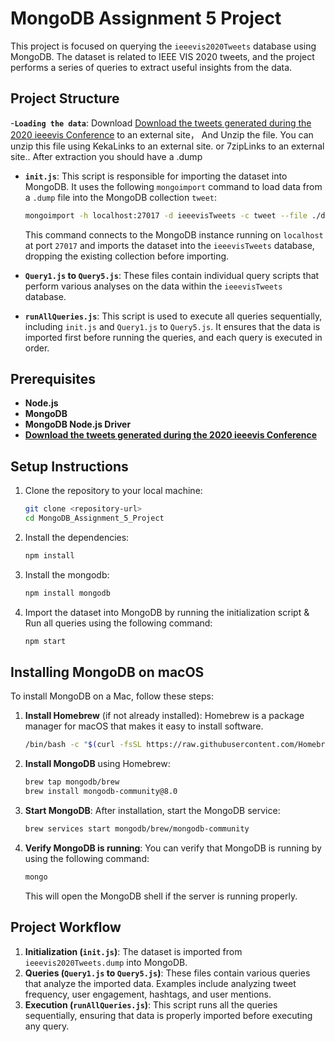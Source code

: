 # MongoDB Assignment 5 Project

This project is focused on querying the `ieeevis2020Tweets` database using MongoDB. The dataset is related to IEEE VIS 2020 tweets, and the project performs a series of queries to extract useful insights from the data.

## Project Structure
-**`Loading the data`**: Download [Download the tweets generated during the 2020 ieeevis Conference](https://johnguerra.co/viz/influentials/ieeevis2020/ieeevis2020Tweets.dump.bz2)
 to an external site， And Unzip the file. You can unzip this file using KekaLinks to an external site. or 7zipLinks to an external site.. After extraction you should have a .dump  
- **`init.js`**: This script is responsible for importing the dataset into MongoDB. It uses the following `mongoimport` command to load data from a `.dump` file into the MongoDB collection `tweet`:
  ```bash
  mongoimport -h localhost:27017 -d ieeevisTweets -c tweet --file ./db/ieeevis2020Tweets.dump --drop
  ```
  This command connects to the MongoDB instance running on `localhost` at port `27017` and imports the dataset into the `ieeevisTweets` database, dropping the existing collection before importing.

- **`Query1.js` to `Query5.js`**: These files contain individual query scripts that perform various analyses on the data within the `ieeevisTweets` database.

- **`runAllQueries.js`**: This script is used to execute all queries sequentially, including `init.js` and `Query1.js` to `Query5.js`. It ensures that the data is imported first before running the queries, and each query is executed in order.

## Prerequisites

- **Node.js** 
- **MongoDB** 
- **MongoDB Node.js Driver**
- [**Download the tweets generated during the 2020 ieeevis Conference**](https://johnguerra.co/viz/influentials/ieeevis2020/ieeevis2020Tweets.dump.bz2)

## Setup Instructions

1. Clone the repository to your local machine:
   ```bash
   git clone <repository-url>
   cd MongoDB_Assignment_5_Project
   ```

2. Install the dependencies:
   ```bash
   npm install
   ```
3. Install the mongodb:
   ```bash
   npm install mongodb
   ```  
4. Import the dataset into MongoDB by running the initialization script & Run all queries using the following command:
   ```bash
   npm start
   ```

## Installing MongoDB on macOS

To install MongoDB on a Mac, follow these steps:

1. **Install Homebrew** (if not already installed):
   Homebrew is a package manager for macOS that makes it easy to install software.
   ```bash
   /bin/bash -c "$(curl -fsSL https://raw.githubusercontent.com/Homebrew/install/HEAD/install.sh)"
   ```

2. **Install MongoDB** using Homebrew:
   ```bash
   brew tap mongodb/brew
   brew install mongodb-community@8.0
   ```

3. **Start MongoDB**:
   After installation, start the MongoDB service:
   ```bash
   brew services start mongodb/brew/mongodb-community
   ```

4. **Verify MongoDB is running**:
   You can verify that MongoDB is running by using the following command:
   ```bash
   mongo
   ```
   This will open the MongoDB shell if the server is running properly.

## Project Workflow

1. **Initialization (`init.js`)**: The dataset is imported from `ieeevis2020Tweets.dump` into MongoDB.
2. **Queries (`Query1.js` to `Query5.js`)**: These files contain various queries that analyze the imported data. Examples include analyzing tweet frequency, user engagement, hashtags, and user mentions.
3. **Execution (`runAllQueries.js`)**: This script runs all the queries sequentially, ensuring that data is properly imported before executing any query.
